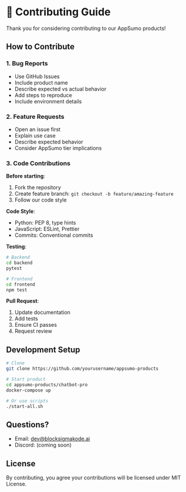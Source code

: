 # 🤝 Contributing Guide

Thank you for considering contributing to our AppSumo products!

## How to Contribute

### 1. Bug Reports
- Use GitHub Issues
- Include product name
- Describe expected vs actual behavior
- Add steps to reproduce
- Include environment details

### 2. Feature Requests
- Open an issue first
- Explain use case
- Describe expected behavior
- Consider AppSumo tier implications

### 3. Code Contributions

**Before starting**:
1. Fork the repository
2. Create feature branch: `git checkout -b feature/amazing-feature`
3. Follow our code style

**Code Style**:
- Python: PEP 8, type hints
- JavaScript: ESLint, Prettier
- Commits: Conventional commits

**Testing**:
```bash
# Backend
cd backend
pytest

# Frontend  
cd frontend
npm test
```

**Pull Request**:
1. Update documentation
2. Add tests
3. Ensure CI passes
4. Request review

## Development Setup

```bash
# Clone
git clone https://github.com/yourusername/appsumo-products

# Start product
cd appsumo-products/chatbot-pro
docker-compose up

# Or use scripts
./start-all.sh
```

## Questions?

- Email: dev@blocksigmakode.ai
- Discord: (coming soon)

## License

By contributing, you agree your contributions will be licensed under MIT License.
